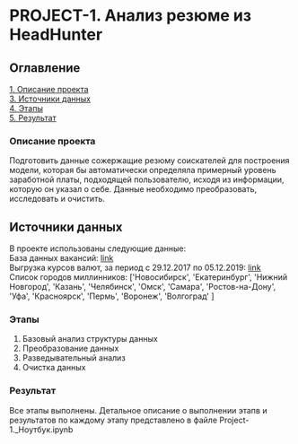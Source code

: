 # PROJECT-1. Анализ резюме из HeadHunter

## Оглавление  
[1. Описание проекта](/README.md#Описание-проекта)  
[3. Источники данных](/README.md#Источники-данных)  
[4. Этапы](/README.md#Этапы)  
[5. Результат](/README.md#Результат)  
  


### Описание проекта    
Подготовить данные сожержащие резюму соискателей для построения модели, которая бы автоматически определяла примерный уровень
заработной платы, подходящей пользователю, исходя из информации, которую он указал о себе. Данные необходимо преобразовать, исследовать и очистить.


## Источники данных
В проекте использованы следующие данные:<br>
	База данных вакансий: [link](https://drive.google.com/file/d/1Kb78mAWYKcYlellTGhIjPI-bCcKbGuTn/view?usp=sharing)<br>
	Выгрузка курсов валют, за период с 29.12.2017 по 05.12.2019: [link](https://lms-cdn.skillfactory.ru/assets/courseware/v1/15abf80f45a2f3e93c3274101b451c67/asset-v1:SkillFactory+DSPR-2.0+14JULY2021+type@asset+block/ExchangeRates.zip)<br>
	Список городов миллинников: ['Новосибирск', 'Екатеринбург', 'Нижний Новгород', 'Казань', 'Челябинск', 'Омск', 'Самара', 'Ростов-на-Дону', 'Уфа', 'Красноярск', 'Пермь', 'Воронеж', 'Волгоград' ]



### Этапы
1. Базовый анализ структуры данных
2. Преобразование данных
2. Разведывательный анализ
4. Очистка данных

### Результат
Все этапы выполнены. Детальное описание о выполнении этапв и результатов по каждому этапу представлено в файле Project-1._Ноутбук.ipynb



